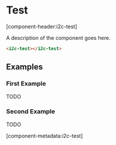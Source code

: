 # Test

[component-header:i2c-test]

A description of the component goes here.

```html preview
<i2c-test></i2c-test>
```

## Examples

### First Example

TODO

### Second Example

TODO

[component-metadata:i2c-test]
